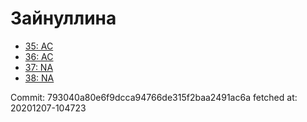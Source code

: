 # Зайнуллина
- [35: AC](35.md)
- [36: AC](36.md)
- [37: NA](37.md)
- [38: NA](38.md)

Commit: 793040a80e6f9dcca94766de315f2baa2491ac6a
 fetched at: 20201207-104723
